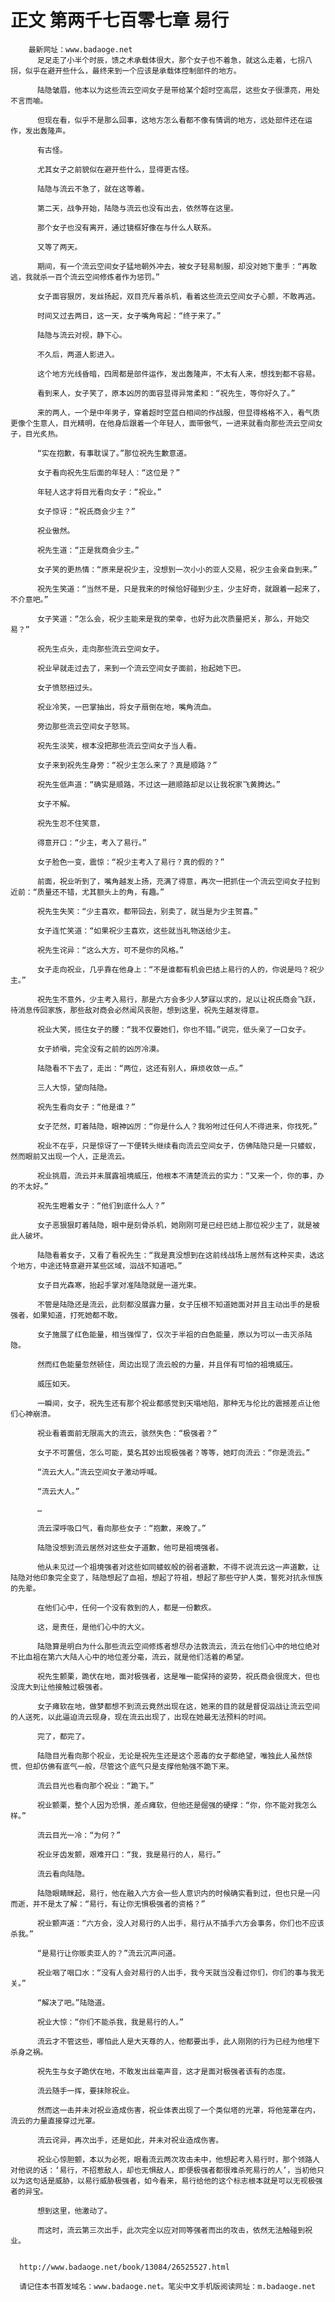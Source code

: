 # 正文 第两千七百零七章 易行
        最新网址：www.badaoge.net
          足足走了小半个时辰，馈之术承载体很大，那个女子也不着急，就这么走着，七拐八拐，似乎在避开些什么，最终来到一个应该是承载体控制部件的地方。
      
          陆隐皱眉，他本以为这些流云空间女子是带给某个超时空高层，这些女子很漂亮，用处不言而喻。
      
          但现在看，似乎不是那么回事，这地方怎么看都不像有情调的地方，远处部件还在运作，发出轰隆声。
      
          有古怪。
      
          尤其女子之前貌似在避开些什么，显得更古怪。
      
          陆隐与流云不急了，就在这等着。
      
          第二天，战争开始，陆隐与流云也没有出去，依然等在这里。
      
          那个女子也没有离开，通过镜框好像在与什么人联系。
      
          又等了两天。
      
          期间，有一个流云空间女子猛地朝外冲去，被女子轻易制服，却没对她下重手：“再敢逃，我就杀一百个流云空间修炼者作为惩罚。”
      
          女子面容狠厉，发丝扬起，双目充斥着杀机，看着这些流云空间女子心颤，不敢再逃。
      
          时间又过去两日，这一天，女子嘴角弯起：“终于来了。”
      
          陆隐与流云对视，静下心。
      
          不久后，两道人影进入。
      
          这个地方光线昏暗，四周都是部件运作，发出轰隆声，不太有人来，想找到都不容易。
      
          看到来人，女子笑了，原本凶厉的面容显得异常柔和：“祝先生，等你好久了。”
      
          来的两人，一个是中年男子，穿着超时空蓝白相间的作战服，但显得格格不入，看气质更像个生意人，目光精明，在他身后跟着一个年轻人，面带傲气，一进来就看向那些流云空间女子，目光炙热。
      
          “实在抱歉，有事耽误了。”那位祝先生歉意道。
      
          女子看向祝先生后面的年轻人：“这位是？”
      
          年轻人这才将目光看向女子：“祝业。”
      
          女子惊讶：“祝氏商会少主？”
      
          祝业傲然。
      
          祝先生道：“正是我商会少主。”
      
          女子笑的更热情：“原来是祝少主，没想到一次小小的亚人交易，祝少主会亲自到来。”
      
          祝先生笑道：“当然不是，只是我来的时候恰好碰到少主，少主好奇，就跟着一起来了，不介意吧。”
      
          女子笑道：“怎么会，祝少主能来是我的荣幸，也好为此次质量把关，那么，开始交易？”
      
          祝先生点头，走向那些流云空间女子。
      
          祝业早就走过去了，来到一个流云空间女子面前，抬起她下巴。
      
          女子愤怒扭过头。
      
          祝业冷笑，一巴掌抽出，将女子扇倒在地，嘴角流血。
      
          旁边那些流云空间女子怒骂。
      
          祝先生淡笑，根本没把那些流云空间女子当人看。
      
          女子来到祝先生身旁：“祝少主怎么来了？真是顺路？”
      
          祝先生低声道：“确实是顺路，不过这一趟顺路却足以让我祝家飞黄腾达。”
      
          女子不解。
      
          祝先生忍不住笑意，
      
          得意开口：“少主，考入了易行。”
      
          女子脸色一变，震惊：“祝少主考入了易行？真的假的？”
      
          前面，祝业听到了，嘴角越发上扬，充满了得意，再次一把抓住一个流云空间女子拉到近前：“质量还不错，尤其额头上的角，有趣。”
      
          祝先生失笑：“少主喜欢，都带回去，别卖了，就当是为少主贺喜。”
      
          女子连忙笑道：“如果祝少主喜欢，这些就当礼物送给少主。
      
          祝先生诧异：“这么大方，可不是你的风格。”
      
          女子走向祝业，几乎靠在他身上：“不是谁都有机会巴结上易行的人的，你说是吗？祝少主。”
      
          祝先生不意外，少主考入易行，那是六方会多少人梦寐以求的，足以让祝氏商会飞跃，待消息传回家族，那些敌对商会必然闻风丧胆，想到这里，祝先生越发得意。
      
          祝业大笑，揽住女子的腰：“我不仅要她们，你也不错。”说完，低头亲了一口女子。
      
          女子娇嗔，完全没有之前的凶厉冷漠。
      
          陆隐看不下去了，走出：“两位，这还有别人，麻烦收敛一点。”
      
          三人大惊，望向陆隐。
      
          祝先生看向女子：“他是谁？”
      
          女子茫然，盯着陆隐，眼神凶厉：“你是什么人？我吩咐过任何人不得进来，你找死。”
      
          祝业不在乎，只是惊讶了一下便转头继续看向流云空间女子，仿佛陆隐只是一只蝼蚁，然而眼前又出现一个人，正是流云。
      
          祝业挑眉，流云并未展露祖境威压，他根本不清楚流云的实力：“又来一个，你的事，办的不太好。”
      
          祝先生瞪着女子：“他们到底什么人？”
      
          女子恶狠狠盯着陆隐，眼中是刻骨杀机，她刚刚可是已经巴结上那位祝少主了，就是被此人破坏。
      
          陆隐看着女子，又看了看祝先生：“我是真没想到在这前线战场上居然有这种买卖，选这个地方，中途还特意避开某些区域，泅战不知道吧。”
      
          女子目光森寒，抬起手掌对准陆隐就是一道光束。
      
          不管是陆隐还是流云，此刻都没展露力量，女子压根不知道她面对并且主动出手的是极强者，如果知道，打死她都不敢。
      
          女子施展了红色能量，相当强悍了，仅次于半祖的白色能量，原以为可以一击灭杀陆隐。
      
          然而红色能量忽然顿住，周边出现了流云般的力量，并且伴有可怕的祖境威压。
      
          威压如天。
      
          一瞬间，女子，祝先生还有那个祝业都感觉到天塌地陷，那种无与伦比的震撼差点让他们心神崩溃。
      
          祝业看着面前无限高大的流云，骇然失色：“极强者？”
      
          女子不可置信，怎么可能，莫名其妙出现极强者？等等，她盯向流云：“你是流云。”
      
          “流云大人。”流云空间女子激动呼喊。
      
          “流云大人。”
      
          …
      
          流云深呼吸口气，看向那些女子：“抱歉，来晚了。”
      
          陆隐没想到流云居然对这些女子道歉，他可是祖境强者。
      
          他从未见过一个祖境强者对这些如同蝼蚁般的弱者道歉，不得不说流云这一声道歉，让陆隐对他印象完全变了，陆隐想起了血祖，想起了符祖，想起了那些守护人类，誓死对抗永恒族的先辈。
      
          在他们心中，任何一个没有救到的人，都是一份歉疚。
      
          这，是责任，是他们心中的大义。
      
          陆隐算是明白为什么那些流云空间修炼者想尽办法救流云，流云在他们心中的地位绝对不比血祖在第六大陆人心中的地位差分毫，流云，就是他们活着的希望。
      
          祝先生颤栗，跪伏在地，面对极强者，这是唯一能保持的姿势，祝氏商会很庞大，但也没庞大到让他接触过极强者。
      
          女子瘫软在地，做梦都想不到流云竟然出现在这，她来的目的就是督促泅战让流云空间的人送死，以此逼迫流云现身，现在流云出现了，出现在她最无法预料的时间。
      
          完了，都完了。
      
          陆隐目光看向那个祝业，无论是祝先生还是这个恶毒的女子都绝望，唯独此人虽然惊慌，但却仿佛有底气一般，尽管这个底气只是支撑他勉强不跪下来。
      
          流云目光也看向那个祝业：“跪下。”
      
          祝业颤栗，整个人因为恐惧，差点瘫软，但他还是倔强的硬撑：“你，你不能对我怎么样。”
      
          流云目光一冷：“为何？”
      
          祝业牙齿发颤，艰难开口：“我，我是易行的人，易行。”
      
          流云看向陆隐。
      
          陆隐眼睛眯起，易行，他在融入六方会一些人意识内的时候确实看到过，但也只是一闪而逝，并不是太了解：“易行，有让你无惧极强者的资格？”
      
          祝业颤声道：“六方会，没人对易行的人出手，易行从不插手六方会事务，你们也不应该杀我。”
      
          “是易行让你贩卖亚人的？”流云沉声问道。
      
          祝业咽了咽口水：“没有人会对易行的人出手，我今天就当没看过你们，你们的事与我无关。”
      
          “解决了吧。”陆隐道。
      
          祝业大惊：“你们不能杀我，我是易行的人。”
      
          流云才不管这些，哪怕此人是大天尊的人，他都要出手，此人刚刚的行为已经为他埋下杀身之祸。
      
          祝先生与女子跪伏在地，不敢发出丝毫声音，这才是面对极强者该有的态度。
      
          流云随手一挥，要抹除祝业。
      
          然而这一击并未对祝业造成伤害，祝业体表出现了一个类似塔的光罩，将他笼罩在内，流云的力量直接穿过光罩。
      
          流云诧异，再次出手，还是如此，并未对祝业造成伤害。
      
          祝业心惊胆颤，本以为必死，眼看流云两次攻击未中，他想起考入易行时，那个领路人对他说的话：‘易行，不招惹敌人，却也无惧敌人，即便极强者都很难杀死易行的人’，当初他只以为这句话是威胁，以易行威胁极强者，如今看来，易行给他的这个标志根本就是可以无视极强者的异宝。
      
          想到这里，他激动了。
      
          而这时，流云第三次出手，此次完全以应对同等强者而出的攻击，依然无法触碰到祝业。
      
      
      http://www.badaoge.net/book/13084/26525527.html
      
      请记住本书首发域名：www.badaoge.net。笔尖中文手机版阅读网址：m.badaoge.net